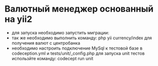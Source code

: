 Валютный менеджер основанный на yii2
============================


 - для запуска необходимо запустить миграции:
 - так же необходимо выполнить  команду: php yii currency/index
 для получения валют с центробанка
 - необходимо настроить подключение MySql к тестовой базе в codeception.yml и tests/unit/_config.php
   для запуска unit тестов использйте команду: codecept run unit




